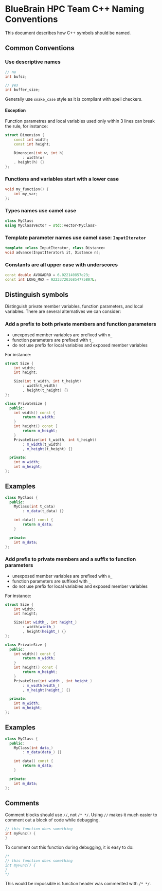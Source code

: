 # BlueBrain HPC Team C++ Naming Conventions

This document describes how C++ symbols should be named.

## Common Conventions

### Use descriptive names

```cpp
// no
int bufsz;

// yes
int buffer_size;
```

Generally use `snake_case` style as it is compliant with spell checkers.

#### Exception

Function parametres and local variables used only within 3 lines can break the rule, for instance:

```cpp
struct Dimension {
    const int width;
    const int height;

    Dimension(int w, int h)
        : width(w)
	, height(h) {}
};
```

### Functions and variables start with a lower case

```cpp
void my_function() {
	int my_var;
};
```

### Types names use camel case

```cpp
class MyClass
using MyClassVector = std::vector<MyClass>
```

### Template parameter names use camel case: `InputIterator`

```cpp
template <class InputIterator, class Distance>
void advance(InputIterator& it, Distance n);
```

### Constants are all upper case with underscores

```cpp
const double AVOGADRO = 6.022140857e23;
const int LONG_MAX = 9223372036854775807L;
```

## Distinguish symbols

Distinguish private member variables, function parameters, and local variables.
There are several alternatives we can consider:

### Add a prefix to both private members and function parameters

* unexposed member variables are prefixed with `m_`
* function parameters are prefixed with `t_`
* do not use prefix for local variables and exposed member variables

For instance:

```cpp
struct Size {
    int width;
    int height;

    Size(int t_width, int t_height)
        : width(t_width)
        , height(t_height) {}
};

class PrivateSize {
  public:
    int width() const {
        return m_width;
    }
    int height() const {
        return m_height;
    }
    PrivateSize(int t_width, int t_height)
        : m_width(t_width)
        , m_height(t_height) {}

  private:
    int m_width;
    int m_height;
};
```

## Examples

```cpp
class MyClass {
  public:
    MyClass(int t_data)
        : m_data(t_data) {}

    int data() const {
        return m_data;
    }

  private:
    int m_data;
};
```

### Add prefix to private members and a suffix to function parameters

* unexposed member variables are prefixed with `m_`
* function parameters are suffixed with `_`
* do not use prefix for local variables and exposed member variables

For instance:

```cpp
struct Size {
    int width;
    int height;

    Size(int width_, int height_)
        : width(width_)
        , height(height_) {}
};

class PrivateSize {
  public:
    int width() const {
        return m_width;
    }
    int height() const {
        return m_height;
    }
    PrivateSize(int width_, int height_)
        : m_width(width_)
        , m_height(height_) {}

  private:
    int m_width;
    int m_height;
};
```

## Examples

```cpp
class MyClass {
  public:
    MyClass(int data_)
        : m_data(data_) {}

    int data() const {
        return m_data;
    }

  private:
    int m_data;
};
```


## Comments

Comment blocks should use `//`, not `/* */`. Using `//` makes it much easier to comment
out a block of code while debugging.

```cpp
// this function does something
int myFunc() {
}
```

To comment out this function during debugging, it is easy to do:
```cpp
/*
// this function does something
int myFunc() {
}
*/
```
This would be impossible is function header was commented with `/* */`.
